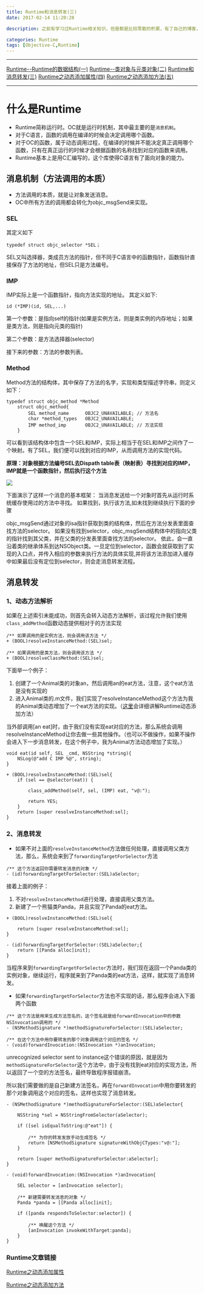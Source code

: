 ```yaml
---
title: Runtime和消息转发(三)
date: 2017-02-14 11:20:28

description: 之前有学习过Runtime相关知识，但是都是比较零散的积累，有了自己的博客，那就是时候系统的整理学习Runtime的相关知识了。

categories: Runtime
tags: [Objective-C,Runtime]
---
```


***
[Runtime--Runtime的数据结构(一)](https://xiaopengmonsters.github.io/2018/05/03/Runtime--Runtime%E7%9A%84%E6%95%B0%E6%8D%AE%E7%BB%93%E6%9E%84/)
[Runtime--类对象与元类对象(二)](https://xiaopengmonsters.github.io/2018/05/13/Runtime--%E7%B1%BB%E5%AF%B9%E8%B1%A1%E4%B8%8E%E5%85%83%E7%B1%BB%E5%AF%B9%E8%B1%A1/)
[Runtime和消息转发(三)](https://xiaopengmonsters.github.io/2017/02/14/Runtime/)
[Runtime之动态添加属性(四)](https://xiaopengmonsters.github.io/2017/02/20/Runtime%E4%B9%8B%E5%8A%A8%E6%80%81%E6%B7%BB%E5%8A%A0%E5%B1%9E%E6%80%A7/)
[Runtime之动态添加方法(五)](https://xiaopengmonsters.github.io/2017/02/21/Runtime%E4%B9%8B%E5%8A%A8%E6%80%81%E6%B7%BB%E5%8A%A0%E6%96%B9%E6%B3%95/)
***

# 什么是Runtime

* Runtime简称运行时。OC就是运行时机制，其中最主要的是`消息机制`。
* 对于C语言，函数的调用在编译的时候会决定调用哪个函数。
* 对于OC的函数，属于动态调用过程，在编译的时候并不能决定真正调用哪个函数，只有在真正运行的时候才会根据函数的名称找到对应的函数来调用。
* Runtime基本上是用C汇编写的，这个库使得C语言有了面向对象的能力。

## 消息机制（方法调用的本质）
* 方法调用的本质，就是让对象发送消息。
* OC中所有方法的调用都会转化为objc_msgSend来实现。

### SEL
其定义如下

```
typedef struct objc_selector *SEL；     
```

SEL又叫选择器，类成员方法的指针，但不同于C语言中的函数指针，函数指针直接保存了方法的地址，但SEL只是方法编号。

### IMP

IMP实际上是一个函数指针，指向方法实现的地址。
其定义如下:

```
id (*IMP)(id, SEL,...)
```

第一个参数：是指向self的指针(如果是实例方法，则是类实例的内存地址；如果是类方法，则是指向元类的指针)

第二个参数：是方法选择器(selector)

接下来的参数：方法的参数列表。

### Method

Method方法的结构体，其中保存了方法的名字，实现和类型描述字符串，则定义如下：

```
typedef struct objc_method *Method
    struct objc_method{
        SEL method_name      OBJC2_UNAVAILABLE; // 方法名
        char *method_types   OBJC2_UNAVAILABLE;
        IMP method_imp       OBJC2_UNAVAILABLE; // 方法实现
    }
```
可以看到该结构体中包含一个SEL和IMP，实际上相当于在SEL和IMP之间作了一个映射。有了SEL，我们便可以找到对应的IMP，从而调用方法的实现代码。

**原理：对象根据方法编号SEL去Dispath table表（映射表）寻找到对应的IMP，IMP就是一个函数指针，然后执行这个方法**

![](/img/消息机制.png)


下面演示了这样一个消息的基本框架：
当消息发送给一个对象时首先从运行时系统缓存使用过的方法中寻找。
如果找到，执行该方法,如未找到继续执行下面的步骤

objc_msgSend通过对象的isa指针获取到类的结构体，然后在方法分发表里面查找方法的selector。
如果没有找到selector，objc_msgSend结构体中的指向父类的指针找到其父类，并在父类的分发表里面查找方法的selector。
依此，会一直沿着类的继承体系到达NSObject类。一旦定位到selector，函数会就获取到了实现的入口点，并传入相应的参数来执行方法的具体实现,并将该方法添加进入缓存中如果最后没有定位到selector，则会走消息转发流程。 

## 消息转发


### 1、动态方法解析


如果在上述索引未能成功，则首先会转入动态方法解析，该过程允许我们使用`class_addMethod`函数动态提供相对于的方法实现

```
/** 如果调用的是实例方法，则会调用该方法 */
+ (BOOL)resolveInstanceMethod:(SEL)sel;

/** 如果调用的是类方法，则会调用该方法 */
+ (BOOL)resolveClassMethod:(SEL)sel;

```

下面举一个例子：

1. 创建了一个Animal类的对象an，然后调用an的eat方法，注意，这个eat方法是没有实现的
2. 进入Animal类的.m文件，我们实现了resolveInstanceMethod这个方法为我的Animal类动态增加了一个eat方法的实现。（[这里](https://xiaopengmonsters.github.io/2017/02/21/Runtime%E4%B9%8B%E5%8A%A8%E6%80%81%E6%B7%BB%E5%8A%A0%E6%96%B9%E6%B3%95/)会详细讲解Runtime动态添加方法）

当外部调用[an eat]时，由于我们没有实现eat对应的方法，那么系统会调用resolveInstanceMethod让你去做一些其他操作。（也可以不做操作，如果不操作会进入下一步消息转发，在这个例子中，我为Animal方法动态增加了实现。）

```
void eat(id self, SEL _cmd, NSString *string){
    NSLog(@"add C IMP %@", string);
}

+ (BOOL)resolveInstanceMethod:(SEL)sel{
    if (sel == @selector(eat)) {

        class_addMethod(self, sel, (IMP) eat, "v@:");

        return YES;
    }
    return [super resolveInstanceMethod:sel];
}
```

### 2、消息转发

* 如果不对上面的`resolveInstanceMethod`方法做任何处理，直接调用父类方法，那么，系统会来到了`forwardingTargetForSelector`方法


```
/** 这个方法返回你需要转发消息的对象 */
- (id)forwardingTargetForSelector:(SEL)aSelector;

```


接着上面的例子：

1. 不对`resolveInstanceMethod`进行处理，直接调用父类方法。
2. 新建了一个熊猫类Panda，并且实现了Panda的eat方法。

``` 
+ (BOOL)resolveInstanceMethod:(SEL)sel{
    
    return [super resolveInstanceMethod:sel];
}

- (id)forwardingTargetForSelector:(SEL)aSelector;{
    return [[Panda alloc]init];
}
```


当程序来到`forwardingTargetForSelector`方法时，我们现在返回一个Panda类的实例对象，继续运行，程序就来到了Panda类的eat方法，这样，就实现了消息转发。


* 如果`forwardingTargetForSelector`方法也不实现的话，那么程序会进入下面两个函数



```
/** 这个方法是用来生成方法签名的，这个签名就是给forwardInvocation中的参数NSInvocation调用的 */
- (NSMethodSignature *)methodSignatureForSelector:(SEL)aSelector;

/** 在这个方法中用你要转发的那个对象调用这个对应的签名 */
- (void)forwardInvocation:(NSInvocation *)anInvocation;
```


unrecognized selector sent to instance这个错误的原因，就是因为`methodSignatureForSelector`这个方法中，由于没有找到eat对应的实现方法，所以返回了一个空的方法签名，最终导致程序报错崩溃。

所以我们需要做的是自己新建方法签名，再在`forwardInvocation`中用你要转发的那个对象调用这个对应的签名，这样也实现了消息转发。


```
- (NSMethodSignature *)methodSignatureForSelector:(SEL)aSelector{
    
    NSString *sel = NSStringFromSelector(aSelector);
    
    if ([sel isEqualToString:@"eat"]) {
        
        /** 为你的转发发放手动生成签名 */
        return [NSMethodSignature signatureWithObjCTypes:"v@:"];
    }

    return [super methodSignatureForSelector:aSelector];
}

- (void)forwardInvocation:(NSInvocation *)anInvocation{
    
    SEL selector = [anInvocation selector];
    
    /** 新建需要转发消息的对象 */
    Panda *panda = [[Panda alloc]init];
   
    if ([panda respondsToSelector:selector]) {
        
        /** 唤醒这个方法 */
        [anInvocation invokeWithTarget:panda];
    }
}

```


### Runtime文章链接

[Runtime之动态添加属性](https://xiaopengmonsters.github.io/2017/02/20/Runtime%E4%B9%8B%E5%8A%A8%E6%80%81%E6%B7%BB%E5%8A%A0%E5%B1%9E%E6%80%A7/)

[Runtime之动态添加方法](https://xiaopengmonsters.github.io/2017/02/21/Runtime%E4%B9%8B%E5%8A%A8%E6%80%81%E6%B7%BB%E5%8A%A0%E6%96%B9%E6%B3%95/)
